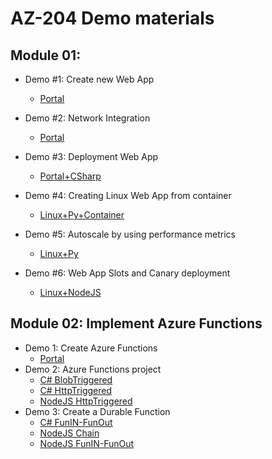 # AZ-204 Demo materials

## Module 01: 
- Demo #1: Create new Web App 
  - [Portal](/M01/Demo%20%231%20-%20Just%20WebApp/Demo.md)

- Demo #2: Network Integration
  - [Portal](/M01/Demo%20%231%20-%20TrafficManager/Demo.md)

- Demo #3: Deployment Web App 
  - [Portal+CSharp](/M01/Demo%20%231%20-%20CD%20WebApp/Demo.md)

- Demo #4: Creating Linux Web App from container 
  - [Linux+Py+Container](/M01/Demo%20%231%20-%20Linux%20py/Demo.md)

- Demo #5: Autoscale by using performance metrics
  - [Linux+Py](/M01/Demo%20%231%20-%20Autoscale/Demo.md)

- Demo #6: Web App Slots and Canary deployment
  - [Linux+NodeJS](/M01/Demo%20%236%20-%20Slot/Demo.md)

## Module 02: Implement Azure Functions

- Demo 1: Create Azure Functions 
  - [Portal](/M02/Demo%20%231%20Function/Demo.md)
- Demo 2: Azure Functions project 
  - [C# BlobTriggered](/M02/Demo%20%232%20FunctionProject/CSharpDemo1.md) 
  - [C# HttpTriggered](/M02/Demo%20%232%20FunctionProject/CSharpDemo2.md) 
  - [NodeJS HttpTriggered](/M02/Demo%20%232%20FunctionProject/NodeJSDemo.md)
- Demo 3: Create a Durable Function 
  - [C# FunIN-FunOut](/M02/Demo%20%233%20DurableFunction/Demo-csharp.md)
  - [NodeJS Chain](/M02/Demo%20%233%20DurableFunction/Demo-nodejs1.md) 
  - [NodeJS FunIN-FunOut](/M02/Demo%20%233%20DurableFunction/Demo-nodejs2.md)
